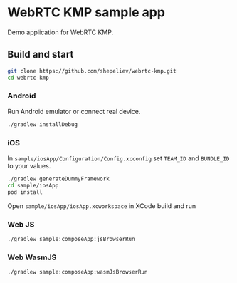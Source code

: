 # WebRTC KMP sample app

Demo application for WebRTC KMP.

## Build and start

```bash
git clone https://github.com/shepeliev/webrtc-kmp.git
cd webrtc-kmp
```

### Android

Run Android emulator or connect real device.

```bash
./gradlew installDebug
```

### iOS
In `sample/iosApp/Configuration/Config.xcconfig` set `TEAM_ID` and `BUNDLE_ID` to your values.

```bash
./gradlew generateDummyFramework
cd sample/iosApp
pod install
```

Open `sample/iosApp/iosApp.xcworkspace` in XCode build and run

### Web JS

```bash
./gradlew sample:composeApp:jsBrowserRun 
```

### Web WasmJS

```bash
./gradlew sample:composeApp:wasmJsBrowserRun 
```
